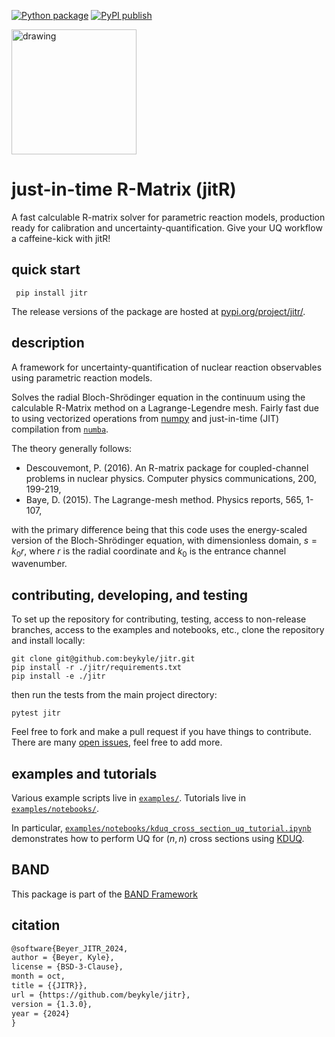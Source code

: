 [![Python package](https://github.com/beykyle/jitr/actions/workflows/python-package.yml/badge.svg)](https://github.com/beykyle/jitr/actions/workflows/python-package.yml)
[![PyPI publish](https://github.com/beykyle/jitr/actions/workflows/pypi-publish.yml/badge.svg)](https://github.com/beykyle/jitr/actions/workflows/pypi-publish.yml)

<img src="./assets/jitr_logo.png" alt="drawing" width="200"/>

# just-in-time R-Matrix (jitR)

A fast calculable R-matrix solver for parametric reaction models, production ready for calibration and uncertainty-quantification. Give your UQ workflow a caffeine-kick with jitR!


## quick start

```
 pip install jitr
```

The release versions of the package are hosted at [pypi.org/project/jitr/](https://pypi.org/project/jitr/).

## description
A framework for uncertainty-quantification of nuclear reaction observables using parametric reaction models.

Solves the radial Bloch-Shrödinger equation in the continuum using the calculable R-Matrix method on a Lagrange-Legendre mesh. Fairly fast due to using vectorized operations from [numpy](https://numpy.org/) and just-in-time (JIT) compilation from [`numba`](https://numba.pydata.org/). 

The theory generally follows:
- Descouvemont, P. (2016). An R-matrix package for coupled-channel problems in nuclear physics. Computer physics communications, 200, 199-219,
- Baye, D. (2015). The Lagrange-mesh method. Physics reports, 565, 1-107,

with the primary difference being that this code uses the energy-scaled version of the Bloch-Shrödinger equation, with dimensionless domain, $s = k_0 r$, where $r$ is the radial coordinate and $k_0$ is the entrance channel wavenumber.


## contributing, developing, and testing

To set up the repository for contributing, testing, access to non-release branches, access to the examples and notebooks, etc., clone the repository and install locally:

```
git clone git@github.com:beykyle/jitr.git
pip install -r ./jitr/requirements.txt
pip install -e ./jitr
```

then run the tests from the main project directory:

```
pytest jitr
```

Feel free to fork and make a pull request if you have things to contribute. There are many [open issues](https://github.com/beykyle/jitr/issues), feel free to add more.

## examples and tutorials

Various example scripts live in [`examples/`](https://github.com/beykyle/jitr/tree/main/examples). Tutorials live in [`examples/notebooks/`](https://github.com/beykyle/jitr/tree/main/examples/notebooks).

In particular, [`examples/notebooks/kduq_cross_section_uq_tutorial.ipynb`](https://github.com/beykyle/jitr/tree/main/examples/notebooks/kduq_cross_section_uq_tutorial.ipynb) demonstrates how to perform UQ for $(n,n)$ cross sections using [KDUQ](https://journals.aps.org/prc/abstract/10.1103/PhysRevC.107.014602).

## BAND

This package is part of the [BAND Framework](https://github.com/bandframework/)


## citation
```latex
@software{Beyer_JITR_2024,
author = {Beyer, Kyle},
license = {BSD-3-Clause},
month = oct,
title = {{JITR}},
url = {https://github.com/beykyle/jitr},
version = {1.3.0},
year = {2024}
}
```

